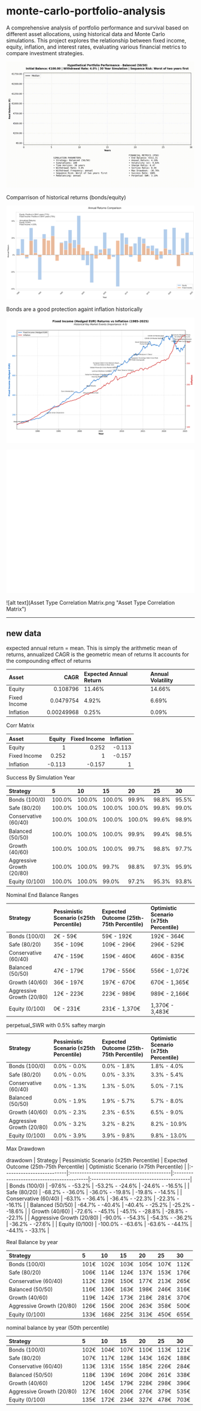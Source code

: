 # monte-carlo-portfolio-analysis
A comprehensive analysis of portfolio performance and survival based on different asset allocations, using historical data and Monte Carlo simulations. This project explores the relationship between fixed income, equity, inflation, and interest rates, evaluating various financial metrics to compare investment strategies.



![alt text](portfolio_simulation_concurrent_Balanced_100sims_30years.gif "Title")


Comparrison of historical returns (bonds/equity) 

![alt text](annual_returns_comparison_clean.png "Title")


Bonds are a good protection againt inflation historically

![alt text](bonds_inflation_history.png "Title")




![alt text](annual_return_median.png "Title")

![alt text](Asset Type Correlation Matrix.png "Asset Type Correlation Matrix")


------------------------------------- 
new data
--------------------------------------

expected annual return = mean. This is simply the arithmetic mean of returns, annualized
CAGR is the geometric mean of returns It accounts for the compounding effect of returns

| Asset        |   CAGR     | Expected Annual Return   | Annual Volatility   |
|:-------------|-----------:|:-------------------------|:--------------------|
| Equity       | 0.108796   | 11.46%                   | 14.66%              |
| Fixed Income | 0.0479754  | 4.92%                    | 6.69%               |
| Inflation    | 0.00249968 | 0.25%                    | 0.09%               |



Corr Matrix

|      Asset   |   Equity |   Fixed Income |   Inflation |
|:-------------|---------:|---------------:|------------:|
| Equity       |    1     |          0.252 |      -0.113 |
| Fixed Income |    0.252 |          1     |      -0.157 |
| Inflation    |   -0.113 |         -0.157 |       1     |


Success By Simulation Year

| Strategy                  | 5      | 10     | 15     | 20     | 25    | 30    |
|:--------------------------|:-------|:-------|:-------|:-------|:------|:------|
| Bonds (100/0)             | 100.0% | 100.0% | 100.0% | 99.9%  | 98.8% | 95.5% |
| Safe (80/20)              | 100.0% | 100.0% | 100.0% | 100.0% | 99.8% | 99.0% |
| Conservative (60/40)      | 100.0% | 100.0% | 100.0% | 100.0% | 99.6% | 98.9% |
| Balanced (50/50)          | 100.0% | 100.0% | 100.0% | 99.9%  | 99.4% | 98.5% |
| Growth (40/60)            | 100.0% | 100.0% | 100.0% | 99.7%  | 98.8% | 97.7% |
| Aggressive Growth (20/80) | 100.0% | 100.0% | 99.7%  | 98.8%  | 97.3% | 95.9% |
| Equity (0/100)            | 100.0% | 100.0% | 99.0%  | 97.2%  | 95.3% | 93.8% |


Nominal End Balance Ranges

| Strategy                  | Pessimistic Scenario (≤25th Percentile)   | Expected Outcome (25th-75th Percentile)   | Optimistic Scenario (≥75th Percentile)   |
|:--------------------------|:------------------------------------------|:------------------------------------------|:-----------------------------------------|
| Bonds (100/0)             | 2€ - 59€                                  | 59€ - 192€                                | 192€ - 364€                              |
| Safe (80/20)              | 35€ - 109€                                | 109€ - 296€                               | 296€ - 529€                              |
| Conservative (60/40)      | 47€ - 159€                                | 159€ - 460€                               | 460€ - 835€                              |
| Balanced (50/50)          | 47€ - 179€                                | 179€ - 556€                               | 556€ - 1,072€                            |
| Growth (40/60)            | 36€ - 197€                                | 197€ - 670€                               | 670€ - 1,365€                            |
| Aggressive Growth (20/80) | 12€ - 223€                                | 223€ - 989€                               | 989€ - 2,166€                            |
| Equity (0/100)            | 0€ - 231€                                 | 231€ - 1,370€                             | 1,370€ - 3,483€                          |


perpetual_SWR with 0.5% saftey margin

| Strategy                  | Pessimistic Scenario (≤25th Percentile)   | Expected Outcome (25th-75th Percentile)   | Optimistic Scenario (≥75th Percentile)   |
|:--------------------------|:------------------------------------------|:------------------------------------------|:-----------------------------------------|
| Bonds (100/0)             | 0.0% - 0.0%                               | 0.0% - 1.8%                               | 1.8% - 4.0%                              |
| Safe (80/20)              | 0.0% - 0.0%                               | 0.0% - 3.3%                               | 3.3% - 5.4%                              |
| Conservative (60/40)      | 0.0% - 1.3%                               | 1.3% - 5.0%                               | 5.0% - 7.1%                              |
| Balanced (50/50)          | 0.0% - 1.9%                               | 1.9% - 5.7%                               | 5.7% - 8.0%                              |
| Growth (40/60)            | 0.0% - 2.3%                               | 2.3% - 6.5%                               | 6.5% - 9.0%                              |
| Aggressive Growth (20/80) | 0.0% - 3.2%                               | 3.2% - 8.2%                               | 8.2% - 10.9%                             |
| Equity (0/100)            | 0.0% - 3.9%                               | 3.9% - 9.8%                               | 9.8% - 13.0%                             |

Max Drawdown

drawdown
| Strategy                  | Pessimistic Scenario (≤25th Percentile)   | Expected Outcome (25th-75th Percentile)   | Optimistic Scenario (≥75th Percentile)   |
|:--------------------------|:------------------------------------------|:------------------------------------------|:-----------------------------------------|
| Bonds (100/0)             | -97.6% - -53.2%                           | -53.2% - -24.6%                           | -24.6% - -16.5%                          |
| Safe (80/20)              | -68.2% - -36.0%                           | -36.0% - -19.8%                           | -19.8% - -14.5%                          |
| Conservative (60/40)      | -63.1% - -36.4%                           | -36.4% - -22.3%                           | -22.3% - -16.1%                          |
| Balanced (50/50)          | -64.7% - -40.4%                           | -40.4% - -25.2%                           | -25.2% - -18.6%                          |
| Growth (40/60)            | -72.6% - -45.1%                           | -45.1% - -28.8%                           | -28.8% - -22.1%                          |
| Aggressive Growth (20/80) | -90.0% - -54.3%                           | -54.3% - -36.2%                           | -36.2% - -27.6%                          |
| Equity (0/100)            | -100.0% - -63.6%                          | -63.6% - -44.1%                           | -44.1% - -33.1%                          |

Real Balance by year

| Strategy                  | 5    | 10   | 15   | 20   | 25   | 30   |
|:--------------------------|:-----|:-----|:-----|:-----|:-----|:-----|
| Bonds (100/0)             | 101€ | 102€ | 103€ | 105€ | 107€ | 112€ |
| Safe (80/20)              | 106€ | 114€ | 124€ | 137€ | 153€ | 176€ |
| Conservative (60/40)      | 112€ | 128€ | 150€ | 177€ | 213€ | 265€ |
| Balanced (50/50)          | 116€ | 136€ | 163€ | 198€ | 246€ | 316€ |
| Growth (40/60)            | 119€ | 142€ | 173€ | 218€ | 281€ | 370€ |
| Aggressive Growth (20/80) | 126€ | 156€ | 200€ | 263€ | 358€ | 500€ |
| Equity (0/100)            | 133€ | 168€ | 225€ | 313€ | 450€ | 655€ |


nominal balance by year (50th percentile)

| Strategy                  | 5    | 10   | 15   | 20   | 25   | 30   |
|:--------------------------|:-----|:-----|:-----|:-----|:-----|:-----|
| Bonds (100/0)             | 102€ | 104€ | 107€ | 110€ | 113€ | 121€ |
| Safe (80/20)              | 107€ | 117€ | 128€ | 143€ | 162€ | 188€ |
| Conservative (60/40)      | 113€ | 131€ | 155€ | 185€ | 226€ | 284€ |
| Balanced (50/50)          | 118€ | 139€ | 169€ | 208€ | 261€ | 338€ |
| Growth (40/60)            | 120€ | 145€ | 179€ | 228€ | 298€ | 396€ |
| Aggressive Growth (20/80) | 127€ | 160€ | 206€ | 276€ | 379€ | 535€ |
| Equity (0/100)            | 135€ | 172€ | 234€ | 327€ | 478€ | 703€ |




